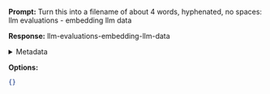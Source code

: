 **Prompt:**
Turn this into a filename of about 4 words, hyphenated, no spaces: llm evaluations - embedding llm data

**Response:**
llm-evaluations-embedding-llm-data

<details><summary>Metadata</summary>

- Duration: 7426 ms
- Datetime: 2023-11-07T17:47:08.175914
- Model: gpt-3.5-turbo-0613

</details>

**Options:**
```json
{}
```

